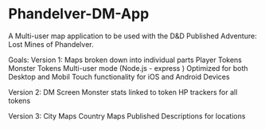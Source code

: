 # Phandelver-DM-App
 
A Multi-user map application to be used with the D&D Published Adventure: Lost Mines of Phandelver.

Goals:
Version 1: 
Maps broken down into individual parts
Player Tokens
Monster Tokens
Multi-user mode (Node.js - express )
Optimized for both Desktop and Mobil
Touch functionality for iOS and Android Devices

Version 2:
DM Screen
Monster stats linked to token
HP trackers for all tokens

Version 3:
City Maps
Country Maps
Published Descriptions for locations
